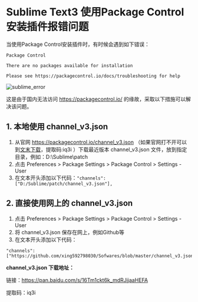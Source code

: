 #  Sublime Text3 使用Package Control安装插件报错问题

当使用Package Control安装插件时，有时候会遇到如下错误：

```text
Package Control 

There are no packages available for installation 

Please see https://packagecontrol.io/docs/troubleshooting for help
```

<img src="D:\Typora\image\sublime_error.png" alt="sublime_error"  />

这是由于国内无法访问 <https://packagecontrol.io/> 的缘故，采取以下措施可以解决该问题。

## 1. 本地使用 channel_v3.json 

1. 从官网 <https://packagecontrol.io/channel_v3.json> （如果官网打不开可以到[文末下载](https://pan.baidu.com/s/16Tm1ckt6k_mdRJijaaHEFA "channel_v3.json")，提取码:iq3i ）下载最近版本 channel_v3.json 文件，放到指定目录，例如：D:\Sublime\patch
2. 点击 Preferences > Package Settings > Package Control > Settings - User
3. 在文本开头添加以下代码：`"channels": ["D:/Sublime/patch/channel_v3.json"],`

## 2. 直接使用网上的 channel_v3.json

1. 点击 Preferences > Package Settings > Package Control > Settings - User
2. 将 channel_v3.json 保存在网上，例如Github等
3. 在文本开头添加以下代码：

```text
"channels": ["https://github.com/xing592798030/Sofwares/blob/master/channel_v3.json"],
```





**channel_v3.json 下载地址：**

链接：https://pan.baidu.com/s/16Tm1ckt6k_mdRJijaaHEFA

提取码：iq3i 
